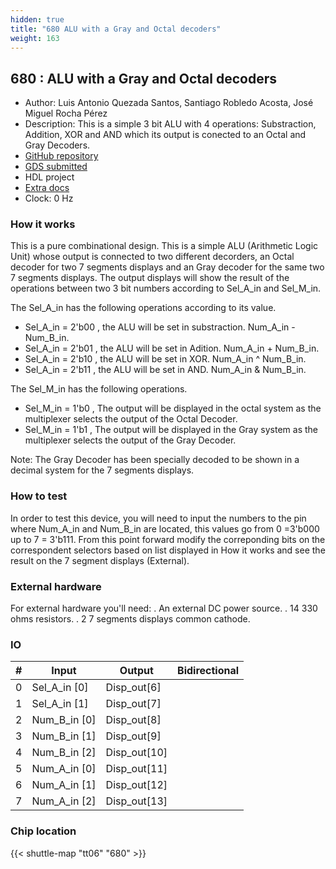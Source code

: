 ```yaml
---
hidden: true
title: "680 ALU with a Gray and Octal decoders"
weight: 163
---
```


## 680 : ALU with a Gray and Octal decoders

* Author: Luis Antonio Quezada Santos, Santiago Robledo Acosta, José Miguel Rocha Pérez
* Description: This is a simple 3 bit ALU with 4 operations: Substraction, Addition, XOR and AND which its output is conected to an Octal and Gray Decoders.
* [GitHub repository](https://github.com/luisquezada93/-tt06-ALU-Decoders-Luis)
* [GDS submitted](https://github.com/luisquezada93/-tt06-ALU-Decoders-Luis/actions/runs/8746725779)
* HDL project
* [Extra docs]()
* Clock: 0 Hz

<!---

This file is used to generate your project datasheet. Please fill in the information below and delete any unused
sections.

You can also include images in this folder and reference them in the markdown. Each image must be less than
512 kb in size, and the combined size of all images must be less than 1 MB.
-->


### How it works

This is a pure combinational design.
This is a simple ALU (Arithmetic Logic Unit) whose output is connected to two different decorders, an Octal decoder for two 7 segments displays and an Gray decoder for the same two 7 segments displays. The output displays will show the result of the operations between two 3 bit numbers according to Sel_A_in and Sel_M_in.

The Sel_A_in has the following operations according to its value.

* Sel_A_in = 2'b00 , the ALU will be set in substraction. Num_A_in - Num_B_in.
* Sel_A_in = 2'b01 , the ALU will be set in Adition. Num_A_in + Num_B_in.
* Sel_A_in = 2'b10 , the ALU will be set in XOR. Num_A_in ^ Num_B_in.
* Sel_A_in = 2'b11 , the ALU will be set in AND. Num_A_in & Num_B_in.

The Sel_M_in has the following operations.

* Sel_M_in = 1'b0 , The output will be displayed in the octal system as the multiplexer selects the output of the Octal Decoder.
* Sel_M_in = 1'b1 , The output will be displayed in the Gray system as the multiplexer selects the output of the Gray Decoder.

Note: The Gray Decoder has been specially decoded to be shown in a decimal system for the 7 segments displays.

### How to test

In order to test this device, you will need to input the numbers to the pin where Num_A_in and Num_B_in are located, this values go from 0 =3'b000 up to 7 = 3'b111. From this point forward modify the correponding bits on the correspondent selectors based on list displayed in How it works and see the result on the 7 segment displays (External).

### External hardware

For external hardware you'll need:
. An external DC power source.
. 14 330 ohms resistors.
. 2 7 segments displays common cathode.


### IO

| #             | Input    | Output   | Bidirectional   |
| ------------- | -------- | -------- | --------------- |
| 0 | Sel_A_in [0]  | Disp_out[6]  |      |
| 1 | Sel_A_in [1]  | Disp_out[7]  |      |
| 2 | Num_B_in [0]  | Disp_out[8]  |      |
| 3 | Num_B_in [1]  | Disp_out[9]  |      |
| 4 | Num_B_in [2]  | Disp_out[10]  |      |
| 5 | Num_A_in [0]  | Disp_out[11]  |      |
| 6 | Num_A_in [1]  | Disp_out[12]  |      |
| 7 | Num_A_in [2]  | Disp_out[13]  |      |


### Chip location

{{< shuttle-map "tt06" "680" >}}
